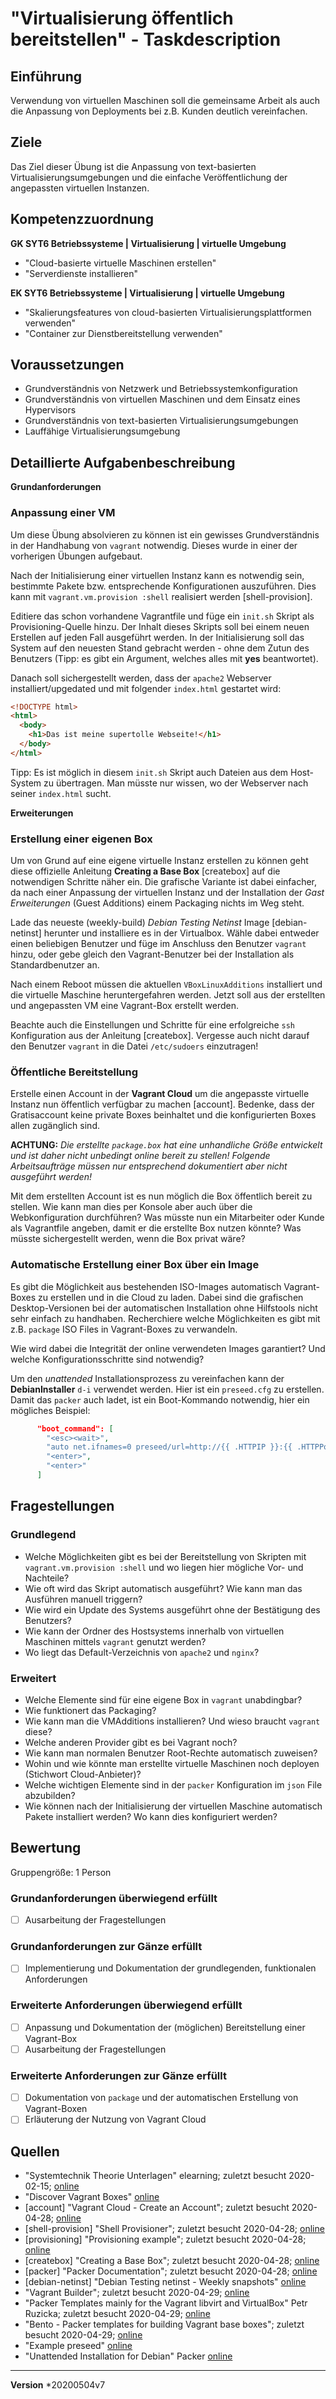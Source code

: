 # "Virtualisierung öffentlich bereitstellen" - Taskdescription

## Einführung

Verwendung von virtuellen Maschinen soll die gemeinsame Arbeit als auch die Anpassung von Deployments bei z.B. Kunden deutlich vereinfachen.

## Ziele

Das Ziel dieser Übung ist die Anpassung von text-basierten Virtualisierungsumgebungen und die einfache Veröffentlichung der angepassten virtuellen Instanzen.

## Kompetenzzuordnung

**GK SYT6 Betriebssysteme | Virtualisierung | virtuelle Umgebung**  

* "Cloud-basierte virtuelle Maschinen erstellen"  
* "Serverdienste installieren"

**EK SYT6 Betriebssysteme | Virtualisierung | virtuelle Umgebung**  

* "Skalierungsfeatures von cloud-basierten Virtualisierungsplattformen verwenden"
* "Container zur Dienstbereitstellung verwenden"

## Voraussetzungen

* Grundverständnis von Netzwerk und Betriebssystemkonfiguration
* Grundverständnis von virtuellen Maschinen und dem Einsatz eines Hypervisors
* Grundverständnis von text-basierten Virtualisierungsumgebungen
* Lauffähige Virtualisierungsumgebung

## Detaillierte Aufgabenbeschreibung

**Grundanforderungen**

### Anpassung einer VM
Um diese Übung absolvieren zu können ist ein gewisses Grundverständnis in der Handhabung von `vagrant` notwendig. Dieses wurde in einer der vorherigen Übungen aufgebaut.

Nach der Initialisierung einer virtuellen Instanz kann es notwendig sein, bestimmte Pakete bzw. entsprechende Konfigurationen auszuführen. Dies kann mit `vagrant.vm.provision :shell` realisiert werden [shell-provision].

Editiere das schon vorhandene Vagrantfile und füge ein `init.sh` Skript als Provisioning-Quelle hinzu. Der Inhalt dieses Skripts soll bei einem neuen Erstellen auf jeden Fall ausgeführt werden. In der Initialisierung soll das System auf den neuesten Stand gebracht werden - ohne dem Zutun des Benutzers (Tipp: es gibt ein Argument, welches alles mit **yes** beantwortet). 

Danach soll sichergestellt werden, dass der `apache2` Webserver installiert/upgedated und mit folgender `index.html` gestartet wird:

```html
<!DOCTYPE html>
<html>
  <body>
    <h1>Das ist meine supertolle Webseite!</h1>
  </body>
</html>
```
Tipp: Es ist möglich in diesem `init.sh` Skript auch Dateien aus dem Host-System zu übertragen. Man müsste nur wissen, wo der Webserver nach seiner `index.html` sucht.

**Erweiterungen**

### Erstellung einer eigenen Box
Um von Grund auf eine eigene virtuelle Instanz erstellen zu können geht diese offizielle Anleitung **Creating a Base Box** [createbox] auf die notwendigen Schritte näher ein. Die grafische Variante ist dabei einfacher, da nach einer Anpassung der virtuellen Instanz und der Installation der *Gast Erweiterungen* (Guest Additions) einem Packaging nichts im Weg steht.

Lade das neueste (weekly-build) *Debian Testing Netinst* Image [debian-netinst] herunter und installiere es in der Virtualbox. Wähle dabei entweder einen beliebigen Benutzer und füge im Anschluss den Benutzer `vagrant` hinzu, oder gebe gleich den Vagrant-Benutzer bei der Installation als Standardbenutzer an.

Nach einem Reboot müssen die aktuellen `VBoxLinuxAdditions` installiert und die virtuelle Maschine heruntergefahren werden. Jetzt soll aus der erstellten und angepassten VM eine Vagrant-Box erstellt werden.

Beachte auch die Einstellungen und Schritte für eine erfolgreiche `ssh` Konfiguration aus der Anleitung [createbox]. Vergesse auch nicht darauf den Benutzer `vagrant` in die Datei `/etc/sudoers` einzutragen!

### Öffentliche Bereitstellung
Erstelle einen Account in der **Vagrant Cloud** um die angepasste virtuelle Instanz nun öffentlich verfügbar zu machen [account]. Bedenke, dass der Gratisaccount keine private Boxes beinhaltet und die konfigurierten Boxes allen zugänglich sind.

**ACHTUNG:** *Die erstellte `package.box` hat eine unhandliche Größe entwickelt und ist daher nicht unbedingt online bereit zu stellen! Folgende Arbeitsaufträge müssen nur entsprechend dokumentiert aber nicht ausgeführt werden!*

Mit dem erstellten Account ist es nun möglich die Box öffentlich bereit zu stellen. Wie kann man dies per Konsole aber auch über die Webkonfiguration durchführen? Was müsste nun ein Mitarbeiter oder Kunde als Vagrantfile angeben, damit er die erstellte Box nutzen könnte? Was müsste sichergestellt werden, wenn die Box privat wäre?

### Automatische Erstellung einer Box über ein Image
Es gibt die Möglichkeit aus bestehenden ISO-Images automatisch Vagrant-Boxes zu erstellen und in die Cloud zu laden. Dabei sind die grafischen Desktop-Versionen bei der automatischen Installation ohne Hilfstools nicht sehr einfach zu handhaben. Recherchiere welche Möglichkeiten es gibt mit z.B. `package` ISO Files in Vagrant-Boxes zu verwandeln.

Wie wird dabei die Integrität der online verwendeten Images garantiert? Und welche Konfigurationsschritte sind notwendig?

Um den *unattended* Installationsprozess zu vereinfachen kann der **DebianInstaller** `d-i` verwendet werden. Hier ist ein `preseed.cfg` zu erstellen. Damit das `packer` auch ladet, ist ein Boot-Kommando notwendig, hier ein mögliches Beispiel:

```json
      "boot_command": [
        "<esc><wait>",
        "auto net.ifnames=0 preseed/url=http://{{ .HTTPIP }}:{{ .HTTPPort }}/preseed.cfg<wait>",
        "<enter>",
        "<enter>"
      ] 
```

## Fragestellungen
### Grundlegend
* Welche Möglichkeiten gibt es bei der Bereitstellung von Skripten mit `vagrant.vm.provision :shell` und wo liegen hier mögliche Vor- und Nachteile?
* Wie oft wird das Skript automatisch ausgeführt? Wie kann man das Ausführen manuell triggern?
* Wie wird ein Update des Systems ausgeführt ohne der Bestätigung des Benutzers?
* Wie kann der Ordner des Hostsystems innerhalb von virtuellen Maschinen mittels `vagrant` genutzt werden?
* Wo liegt das Default-Verzeichnis von `apache2` und `nginx`?

### Erweitert
* Welche Elemente sind für eine eigene Box in `vagrant` unabdingbar?
* Wie funktionert das Packaging?
* Wie kann man die VMAdditions installieren? Und wieso braucht `vagrant` diese?
* Welche anderen Provider gibt es bei Vagrant noch?
* Wie kann man normalen Benutzer Root-Rechte automatisch zuweisen?
* Wohin und wie könnte man erstellte virtuelle Maschinen noch deployen (Stichwort Cloud-Anbieter)?
* Welche wichtigen Elemente sind in der `packer` Konfiguration im `json` File abzubilden?
* Wie können nach der Initialisierung der virtuellen Maschine automatisch Pakete installiert werden? Wo kann dies konfiguriert werden?

## Bewertung
Gruppengröße: 1 Person

### Grundanforderungen **überwiegend erfüllt**
- [ ] Ausarbeitung der Fragestellungen

### Grundanforderungen **zur Gänze erfüllt**
- [ ] Implementierung und Dokumentation der grundlegenden, funktionalen Anforderungen

### Erweiterte Anforderungen **überwiegend erfüllt**
- [ ] Anpassung und Dokumentation der (möglichen) Bereitstellung einer Vagrant-Box
- [ ] Ausarbeitung der Fragestellungen

### Erweiterte Anforderungen **zur Gänze erfüllt**
- [ ] Dokumentation von `package` und der automatischen Erstellung von Vagrant-Boxen
- [ ] Erläuterung der Nutzung von Vagrant Cloud

## Quellen

* "Systemtechnik Theorie Unterlagen" elearning; zuletzt besucht 2020-02-15; [online](https://elearning.tgm.ac.at/course/view.php?id=1939)
* "Discover Vagrant Boxes" [online](https://app.vagrantup.com/boxes/search)
* [account] "Vagrant Cloud - Create an Account"; zuletzt besucht 2020-04-28; [online](https://app.vagrantup.com/account/new) 
* [shell-provision] "Shell Provisioner"; zuletzt besucht 2020-04-28; [online](https://www.vagrantup.com/docs/provisioning/shell.html)
* [provisioning] "Provisioning example"; zuletzt besucht 2020-04-28; [online](https://www.vagrantup.com/intro/getting-started/provisioning.html)
* [createbox] "Creating a Base Box"; zuletzt besucht 2020-04-28; [online](https://www.vagrantup.com/docs/boxes/base.html)
* [packer] "Packer Documentation"; zuletzt besucht 2020-04-28; [online](https://www.packer.io/docs/index.html)
* [debian-netinst] "Debian Testing netinst - Weekly snapshots" [online](http://cdimage.debian.org/cdimage/weekly-builds/amd64/iso-cd/)
* "Vagrant Builder"; zuletzt besucht 2020-04-29; [online](https://www.packer.io/docs/builders/vagrant.html)
* "Packer Templates mainly for the Vagrant libvirt and VirtualBox" Petr Ruzicka; zuletzt besucht 2020-04-29; [online](https://github.com/ruzickap/packer-templates)
* "Bento - Packer templates for building Vagrant base boxes"; zuletzt besucht 2020-04-29; [online](https://github.com/chef/bento)
* "Example preseed" [online](https://www.debian.org/releases/buster/example-preseed.txt)
* "Unattended Installation for Debian" Packer [online](https://www.packer.io/guides/automatic-operating-system-installs/preseed_ubuntu.html)

---

**Version** *20200504v7